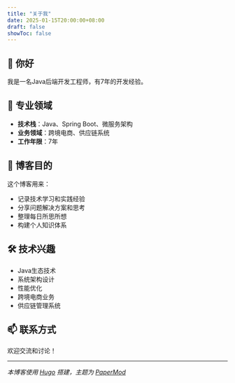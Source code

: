 ```yaml
---
title: "关于我"
date: 2025-01-15T20:00:00+08:00
draft: false
showToc: false
---
```


## 👋 你好

我是一名Java后端开发工程师，有7年的开发经验。

## 💼 专业领域

- **技术栈**：Java、Spring Boot、微服务架构
- **业务领域**：跨境电商、供应链系统
- **工作年限**：7年

## 📝 博客目的

这个博客用来：
- 记录技术学习和实践经验
- 分享问题解决方案和思考
- 整理每日所思所想
- 构建个人知识体系

## 🛠️ 技术兴趣

- Java生态技术
- 系统架构设计
- 性能优化
- 跨境电商业务
- 供应链管理系统

## 📫 联系方式

欢迎交流和讨论！

---

*本博客使用 [Hugo](https://gohugo.io/) 搭建，主题为 [PaperMod](https://github.com/adityatelange/hugo-PaperMod)*
